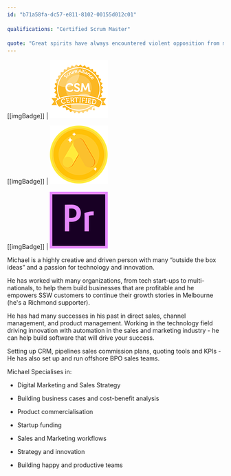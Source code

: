 ```yaml
---
id: "b71a58fa-dc57-e811-8102-00155d012c01"

qualifications: "Certified Scrum Master"

quote: "Great spirits have always encountered violent opposition from mediocre minds."
---
```


[[imgBadge]]
| ![Certified Scrum Master](../badges/Certification-scrumalliance-master.png)

[[imgBadge]]
| ![Google Ads Fundamental Completion](../badges/Certification-google-award-ads-fundamentals.png)

[[imgBadge]]
| ![Adobe Premiere](../badges/Designer-adobe-premiere.png)


Michael is a highly creative and driven person with many “outside the box ideas” and a passion for technology and innovation.

He has worked with many organizations, from tech start-ups to multi-nationals, to help them build businesses that are profitable and he empowers SSW customers to continue their growth stories in Melbourne (he's a Richmond supporter).

He has had many successes in his past in direct sales, channel management, and product management. Working in the technology field driving innovation with automation in the sales and marketing industry - he can help build software that will drive your success.

Setting up CRM, pipelines sales commission plans, quoting tools and KPIs - He has also set up and run offshore BPO sales teams.

Michael Specialises in:

- Digital Marketing and Sales Strategy

- Building business cases and cost-benefit analysis

- Product commercialisation

- Startup funding

- Sales and Marketing workflows

- Strategy and innovation

- Building happy and productive teams
